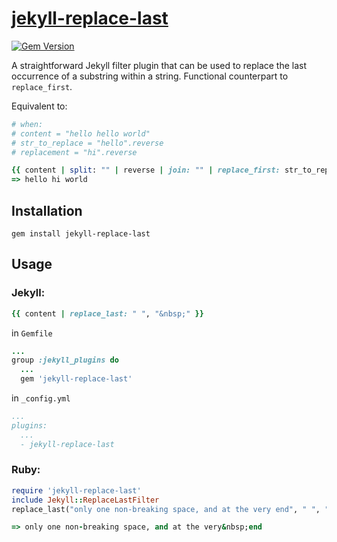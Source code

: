 # [jekyll-replace-last](https://rubygems.org/gems/jekyll-replace-last)
[![Gem Version](https://badge.fury.io/rb/jekyll-replace-last.svg)](https://badge.fury.io/rb/jekyll-replace-last)

A straightforward Jekyll filter plugin that can be used to replace the last occurrence of a substring within a string. Functional counterpart to `replace_first`.

Equivalent to:
``` ruby
# when:
# content = "hello hello world"
# str_to_replace = "hello".reverse
# replacement = "hi".reverse

{{ content | split: "" | reverse | join: "" | replace_first: str_to_replace, replacement | split: "" | reverse }}
=> hello hi world
```

## Installation
``` 
gem install jekyll-replace-last
```

## Usage

### Jekyll:
``` ruby
{{ content | replace_last: " ", "&nbsp;" }}
```

in `Gemfile`
``` ruby
...
group :jekyll_plugins do
  ...
  gem 'jekyll-replace-last'
```

in `_config.yml`
``` yaml
...
plugins:
  ...
  - jekyll-replace-last
```

### Ruby: 
``` ruby
require 'jekyll-replace-last'
include Jekyll::ReplaceLastFilter
replace_last("only one non-breaking space, and at the very end", " ", "&nbsp;")

=> only one non-breaking space, and at the very&nbsp;end
```


